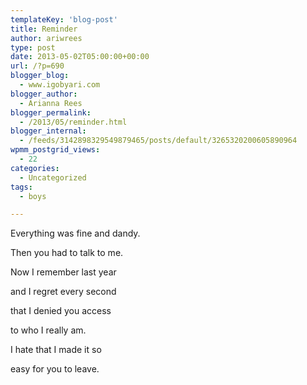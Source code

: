 ```yaml
---
templateKey: 'blog-post'
title: Reminder
author: ariwrees
type: post
date: 2013-05-02T05:00:00+00:00
url: /?p=690
blogger_blog:
  - www.igobyari.com
blogger_author:
  - Arianna Rees
blogger_permalink:
  - /2013/05/reminder.html
blogger_internal:
  - /feeds/3142898329549879465/posts/default/3265320200605890964
wpmm_postgrid_views:
  - 22
categories:
  - Uncategorized
tags:
  - boys

---
```

Everything was fine and dandy. 

Then you had to talk to me. 

Now I remember last year 

and I regret every second 

that I denied you access

to who I really am. 

I hate that I made it so 

easy for you to leave.